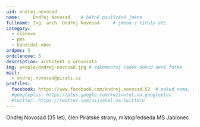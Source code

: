 ```yaml
---
uid: ondrej.novosad
name:     Ondřej Novosad   	# běžně používáné jméno
fullname: Ing. arch. Ondřej Novosad   	# jméno s tituly etc.
category:
  - clenove
  - pms
  - kandidat-obec
ordpms: 5
ordclenove: 5
description: architekt a urbanista
img: people/ondrej-novosad.jpg # zakomentuj radek dokud není fotka
mail:
  - ondrej.novosad@pirati.cz
profiles:
  facebook: https://www.facebook.com/ondrej.novosad.52  # pokud nema, staci smazat tuto radku
  #googleplus: https://plus.google.com/+uzivatel.na.googleplus
  #twitter: https://twitter.com/uzivatel.na.twitteru
---
```


Ondřej Novosad (35 let), člen Pirátské strany, místopředseda MS Jablonec


